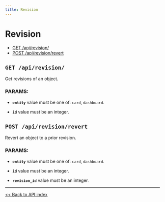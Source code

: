 ```yaml
---
title: Revision
---
```


# Revision

  - [GET /api/revision/](#get-apirevision)
  - [POST /api/revision/revert](#post-apirevisionrevert)

## `GET /api/revision/`

Get revisions of an object.

### PARAMS:

*  **`entity`** value must be one of: `card`, `dashboard`.

*  **`id`** value must be an integer.

## `POST /api/revision/revert`

Revert an object to a prior revision.

### PARAMS:

*  **`entity`** value must be one of: `card`, `dashboard`.

*  **`id`** value must be an integer.

*  **`revision_id`** value must be an integer.

---

[<< Back to API index](../api-documentation.md)